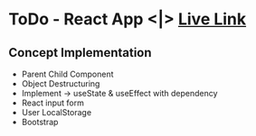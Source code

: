 # ToDo - React App <|> [Live Link](https://todo-react-app-learn.netlify.app/)

## Concept Implementation
* Parent Child Component 
* Object Destructuring
* Implement -> useState & useEffect with dependency
* React input form
* User LocalStorage
* Bootstrap